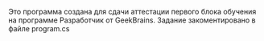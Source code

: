 Это программа создана для сдачи аттестации первого блока обучения на программе Разработчик от GeekBrains. Задание закоментировано в файле program.cs
